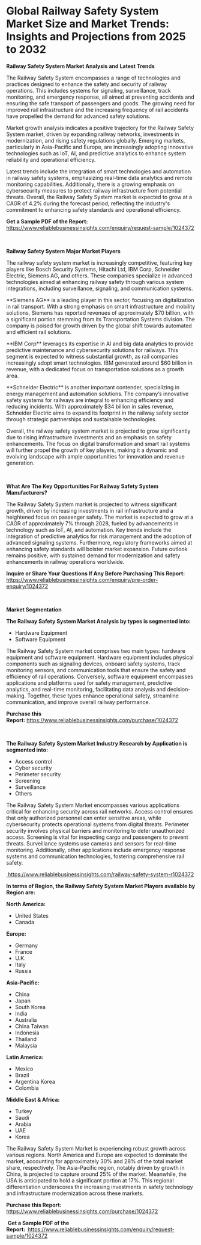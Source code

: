 <p><h1>Global Railway Safety System Market Size and Market Trends: Insights and Projections from 2025 to 2032</h1></p><p><strong>Railway Safety System Market Analysis and Latest Trends</strong></p>
<p><p>The Railway Safety System encompasses a range of technologies and practices designed to enhance the safety and security of railway operations. This includes systems for signaling, surveillance, track monitoring, and emergency response, all aimed at preventing accidents and ensuring the safe transport of passengers and goods. The growing need for improved rail infrastructure and the increasing frequency of rail accidents have propelled the demand for advanced safety solutions.</p><p>Market growth analysis indicates a positive trajectory for the Railway Safety System market, driven by expanding railway networks, investments in modernization, and rising safety regulations globally. Emerging markets, particularly in Asia-Pacific and Europe, are increasingly adopting innovative technologies such as IoT, AI, and predictive analytics to enhance system reliability and operational efficiency.</p><p>Latest trends include the integration of smart technologies and automation in railway safety systems, emphasizing real-time data analytics and remote monitoring capabilities. Additionally, there is a growing emphasis on cybersecurity measures to protect railway infrastructure from potential threats. Overall, the Railway Safety System market is expected to grow at a CAGR of 4.2% during the forecast period, reflecting the industry's commitment to enhancing safety standards and operational efficiency.</p></p>
<p><strong>Get a Sample PDF of the Report:&nbsp;</strong> <a href="https://www.reliablebusinessinsights.com/enquiry/request-sample/1024372?utm_campaign=57&utm_medium=2&utm_source=Github&utm_content=ia&utm_term=17042025&utm_id=railway-safety-system">https://www.reliablebusinessinsights.com/enquiry/request-sample/1024372</a></p>
<p>&nbsp;</p>
<p><strong>Railway Safety System Major Market Players</strong></p>
<p><p>The railway safety system market is increasingly competitive, featuring key players like Bosch Security Systems, Hitachi Ltd, IBM Corp, Schneider Electric, Siemens AG, and others. These companies specialize in advanced technologies aimed at enhancing railway safety through various system integrations, including surveillance, signaling, and communication systems.</p><p>**Siemens AG** is a leading player in this sector, focusing on digitalization in rail transport. With a strong emphasis on smart infrastructure and mobility solutions, Siemens has reported revenues of approximately $70 billion, with a significant portion stemming from its Transportation Systems division. The company is poised for growth driven by the global shift towards automated and efficient rail solutions.</p><p>**IBM Corp** leverages its expertise in AI and big data analytics to provide predictive maintenance and cybersecurity solutions for railways. This segment is expected to witness substantial growth, as rail companies increasingly adopt smart technologies. IBM generated around $60 billion in revenue, with a dedicated focus on transportation solutions as a growth area.</p><p>**Schneider Electric** is another important contender, specializing in energy management and automation solutions. The company’s innovative safety systems for railways are integral to enhancing efficiency and reducing incidents. With approximately $34 billion in sales revenue, Schneider Electric aims to expand its footprint in the railway safety sector through strategic partnerships and sustainable technologies.</p><p>Overall, the railway safety system market is projected to grow significantly due to rising infrastructure investments and an emphasis on safety enhancements. The focus on digital transformation and smart rail systems will further propel the growth of key players, making it a dynamic and evolving landscape with ample opportunities for innovation and revenue generation.</p></p>
<p>&nbsp;</p>
<p><strong>What Are The Key Opportunities For Railway Safety System Manufacturers?</strong></p>
<p><p>The Railway Safety System market is projected to witness significant growth, driven by increasing investments in rail infrastructure and a heightened focus on passenger safety. The market is expected to grow at a CAGR of approximately 7% through 2028, fueled by advancements in technology such as IoT, AI, and automation. Key trends include the integration of predictive analytics for risk management and the adoption of advanced signaling systems. Furthermore, regulatory frameworks aimed at enhancing safety standards will bolster market expansion. Future outlook remains positive, with sustained demand for modernization and safety enhancements in railway operations worldwide.</p></p>
<p><strong>Inquire or Share Your Questions If Any Before Purchasing This Report:</strong> <a href="https://www.reliablebusinessinsights.com/enquiry/pre-order-enquiry/1024372?utm_campaign=57&utm_medium=2&utm_source=Github&utm_content=ia&utm_term=17042025&utm_id=railway-safety-system">https://www.reliablebusinessinsights.com/enquiry/pre-order-enquiry/1024372</a></p>
<p>&nbsp;</p>
<p><strong>Market Segmentation</strong></p>
<p><strong>The Railway Safety System Market Analysis by types is segmented into:</strong></p>
<p><ul><li>Hardware Equipment</li><li>Software Equipment</li></ul></p>
<p><p>The Railway Safety System market comprises two main types: hardware equipment and software equipment. Hardware equipment includes physical components such as signaling devices, onboard safety systems, track monitoring sensors, and communication tools that ensure the safety and efficiency of rail operations. Conversely, software equipment encompasses applications and platforms used for safety management, predictive analytics, and real-time monitoring, facilitating data analysis and decision-making. Together, these types enhance operational safety, streamline communication, and improve overall railway performance.</p></p>
<p><strong>Purchase this Report:&nbsp;</strong><a href="https://www.reliablebusinessinsights.com/purchase/1024372?utm_campaign=57&utm_medium=2&utm_source=Github&utm_content=ia&utm_term=17042025&utm_id=railway-safety-system">https://www.reliablebusinessinsights.com/purchase/1024372</a></p>
<p>&nbsp;</p>
<p><strong>The Railway Safety System Market Industry Research by Application is segmented into:</strong></p>
<p><ul><li>Access control</li><li>Cyber security</li><li>Perimeter security</li><li>Screening</li><li>Surveillance</li><li>Others</li></ul></p>
<p><p>The Railway Safety System Market encompasses various applications critical for enhancing security across rail networks. Access control ensures that only authorized personnel can enter sensitive areas, while cybersecurity protects operational systems from digital threats. Perimeter security involves physical barriers and monitoring to deter unauthorized access. Screening is vital for inspecting cargo and passengers to prevent threats. Surveillance systems use cameras and sensors for real-time monitoring. Additionally, other applications include emergency response systems and communication technologies, fostering comprehensive rail safety.</p></p>
<p><a href="https://www.reliablebusinessinsights.com/railway-safety-system-r1024372?utm_campaign=57&utm_medium=2&utm_source=Github&utm_content=ia&utm_term=17042025&utm_id=railway-safety-system">&nbsp;https://www.reliablebusinessinsights.com/railway-safety-system-r1024372</a></p>
<p><strong>In terms of Region, the Railway Safety System Market Players available by Region are:</strong></p>
<p>
    <p> <strong> North America: </strong>
        <ul>
            <li>United States</li>
            <li>Canada</li>
        </ul>
        </p> 
    <p> <strong> Europe: </strong>
        <ul>
            <li>Germany</li>
            <li>France</li>
            <li>U.K.</li>
            <li>Italy</li>
            <li>Russia</li>
        </ul>
        </p> 
    <p> <strong> Asia-Pacific: </strong>
        <ul>
            <li>China</li>
            <li>Japan</li>
            <li>South Korea</li>
            <li>India</li>
            <li>Australia</li>
            <li>China Taiwan</li>
            <li>Indonesia</li>
            <li>Thailand</li>
            <li>Malaysia</li>
        </ul>
        </p> 
    <p> <strong> Latin America: </strong>
        <ul>
            <li>Mexico</li>
            <li>Brazil</li>
            <li>Argentina Korea</li>
            <li>Colombia</li>
        </ul>
        </p> 
    <p> <strong> Middle East & Africa: </strong>
        <ul>
            <li>Turkey</li>
            <li>Saudi</li>
            <li>Arabia</li>
            <li>UAE</li>
            <li>Korea</li>
        </ul>
    </p>
    </p>
<p><p>The Railway Safety System Market is experiencing robust growth across various regions. North America and Europe are expected to dominate the market, accounting for approximately 30% and 28% of the total market share, respectively. The Asia-Pacific region, notably driven by growth in China, is projected to capture around 25% of the market. Meanwhile, the USA is anticipated to hold a significant portion at 17%. This regional differentiation underscores the increasing investments in safety technology and infrastructure modernization across these markets.</p></p>
<p><strong>Purchase this Report: </strong><a href="https://www.reliablebusinessinsights.com/purchase/1024372?utm_campaign=57&utm_medium=2&utm_source=Github&utm_content=ia&utm_term=17042025&utm_id=railway-safety-system">https://www.reliablebusinessinsights.com/purchase/1024372</a></p>
<p>&nbsp;<strong>Get a Sample PDF of the Report:&nbsp;&nbsp;</strong><a href="https://www.reliablebusinessinsights.com/enquiry/request-sample/1024372?utm_campaign=57&utm_medium=2&utm_source=Github&utm_content=ia&utm_term=17042025&utm_id=railway-safety-system">https://www.reliablebusinessinsights.com/enquiry/request-sample/1024372</a></p>
<p><strong></strong></p>
<p><p></p><p></p><p></p></p>